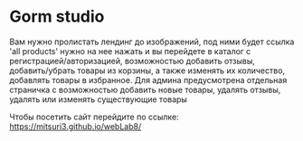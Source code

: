 # Gorm studio

Вам нужно пролистать лендинг до изображений, под ними будет ссылка 'all products' нужно на нее нажать и вы перейдете в каталог с регистрацией/авторизацией, возможностью добавить отзывы, добавить/убрать товары из корзины, а также изменять их количество, добавлять товары в избранное. Для админа предусмотрена отдельная страничка с возможностью добавить новые товары, удалять отзывы, удалять или изменять существующие товары


Чтобы посетить сайт перейдите по ссылке: https://mitsuri3.github.io/webLab8/

